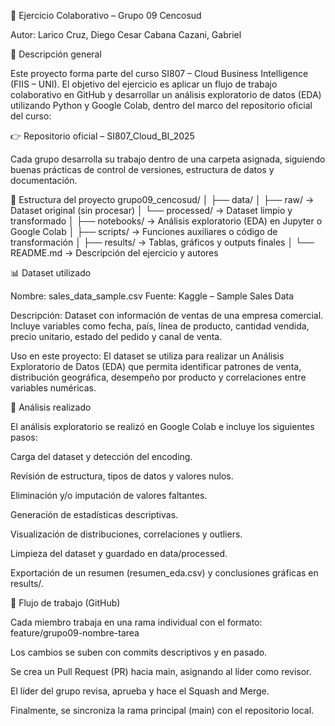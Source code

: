 🧠 Ejercicio Colaborativo – Grupo 09 Cencosud

Autor: Larico Cruz, Diego Cesar
       Cabana Cazani, Gabriel

📘 Descripción general

Este proyecto forma parte del curso SI807 – Cloud Business Intelligence (FIIS – UNI).
El objetivo del ejercicio es aplicar un flujo de trabajo colaborativo en GitHub y desarrollar un análisis exploratorio de datos (EDA) utilizando Python y Google Colab, dentro del marco del repositorio oficial del curso:

👉 Repositorio oficial – SI807_Cloud_BI_2025

Cada grupo desarrolla su trabajo dentro de una carpeta asignada, siguiendo buenas prácticas de control de versiones, estructura de datos y documentación.

🧩 Estructura del proyecto
grupo09_cencosud/
│
├── data/
│   ├── raw/            → Dataset original (sin procesar)
│   └── processed/      → Dataset limpio y transformado
│
├── notebooks/          → Análisis exploratorio (EDA) en Jupyter o Google Colab
│
├── scripts/            → Funciones auxiliares o código de transformación
│
├── results/            → Tablas, gráficos y outputs finales
│
└── README.md           → Descripción del ejercicio y autores

📊 Dataset utilizado

Nombre: sales_data_sample.csv
Fuente: Kaggle – Sample Sales Data

Descripción:
Dataset con información de ventas de una empresa comercial. Incluye variables como fecha, país, línea de producto, cantidad vendida, precio unitario, estado del pedido y canal de venta.

Uso en este proyecto:
El dataset se utiliza para realizar un Análisis Exploratorio de Datos (EDA) que permita identificar patrones de venta, distribución geográfica, desempeño por producto y correlaciones entre variables numéricas.

🧮 Análisis realizado

El análisis exploratorio se realizó en Google Colab e incluye los siguientes pasos:

Carga del dataset y detección del encoding.

Revisión de estructura, tipos de datos y valores nulos.

Eliminación y/o imputación de valores faltantes.

Generación de estadísticas descriptivas.

Visualización de distribuciones, correlaciones y outliers.

Limpieza del dataset y guardado en data/processed.

Exportación de un resumen (resumen_eda.csv) y conclusiones gráficas en results/.

🧭 Flujo de trabajo (GitHub)

Cada miembro trabaja en una rama individual con el formato:
feature/grupo09-nombre-tarea

Los cambios se suben con commits descriptivos y en pasado.

Se crea un Pull Request (PR) hacia main, asignando al líder como revisor.

El líder del grupo revisa, aprueba y hace el Squash and Merge.

Finalmente, se sincroniza la rama principal (main) con el repositorio local.